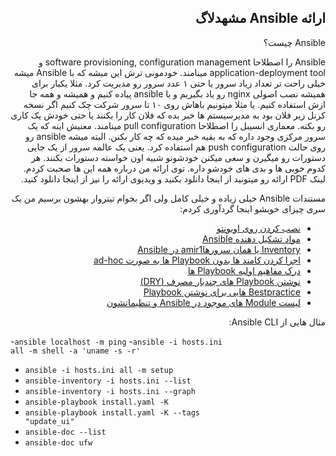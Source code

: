 <div dir='auto'>
<h2> ارائه Ansible مشهدلاگ </h1>
</div>

<div dir='rtl'>

Ansible چیست؟

Ansible را اصطلاحا software provisioning, configuration management و application-deployment tool مینامند. خودمونی ترش این میشه که با Ansible میشه خیلی راحت تر تعداد زیاد سرور یا حتی ۱ عدد سرور رو مدیریت کرد. مثلا یکبار برای همیشه نصب اصولی nginx رو یاد بگیریم و با ansible پیاده کنیم و همیشه و همه جا ازش استفاده کنیم. یا مثلا میتونیم باهاش روی ۱۰ تا سرور شرکت چک کنیم اگر نسخه کرنل زیر فلان بود به مدیرسیستم ها خبر بده که فلان کار را بکنند یا حتی خودش یک کاری رو بکنه. معماری انسیبل را اصطلاحا pull configuration مینامند. معنیش اینه که یک سرور مرکزی وجود داره که به بقیه خبر میده که چه کار بکنن. البته میشه ansible رو روی حالت push configuration هم استفاده کرد. یعنی یک عالمه سرور از یک جایی دستورات رو میگیرن و سعی میکنن خودشونو شبیه اون خواسته دستورات بکنند. هر کدوم خوبی ها و بدی های خودشو داره. توی ارائه من درباره همه این ها صحبت کردم. لینک PDF ارائه رو میتونید از اینجا دانلود بکنید و ویدیوی ارائه را نیز از اینجا دانلود کنید.

مستندات Ansible خیلی زیاده و خیلی کامل ولی اگر بخوام تیتروار بهشون برسیم من یک سری چیزای خوبشو اینجا گردآوری کردم:

- [نصب کردن روی اوبونتو](https://docs.ansible.com/ansible/latest/installation_guide/intro_installation.html#latest-releases-via-apt-ubuntu)
- [مواد تشکیل دهنده Ansible](https://docs.ansible.com/ansible/latest/user_guide/basic_concepts.html)
- [Inventory یا همان سرورهاamir1 در Ansible](https://docs.ansible.com/ansible/latest/user_guide/intro_inventory.html)
- [اجرا کردن کامند ها بدون Playbook ها به صورت ad-hoc](https://docs.ansible.com/ansible/latest/user_guide/intro_adhoc.html)
- [درک مفاهیم اولیه Playbook ها](https://docs.ansible.com/ansible/latest/user_guide/playbooks_intro.html#playbooks-intro)
- [نوشتن Playbook های چندبار مصرف (DRY)](https://docs.ansible.com/ansible/latest/user_guide/playbooks_reuse.html)
- [Bestpractice هایی برای نوشتن Playbook](https://docs.ansible.com/ansible/latest/user_guide/playbooks_best_practices.html)
- [لیست Module های موجود در Ansible و تنظیماتشون](https://docs.ansible.com/ansible/latest/user_guide/modules.html)


مثال هایی از Ansible CLI:

<div dir='ltr'>

-<code>ansible localhost -m ping</code>
-<code>ansible -i hosts.ini all -m shell -a 'uname -s -r'</code>
- <code>ansible -i hosts.ini all -m setup</code>
- <code>ansible-inventory -i hosts.ini --list</code>
- <code>ansible-inventory -i hosts.ini --graph</code>
- <code>ansible-playbook install.yaml -K</code>
- <code>ansible-playbook install.yaml -K --tags "update_ui"</code>
- <code>ansible-doc --list</code>
- <code>ansible-doc ufw</code>

</div>

</div>
